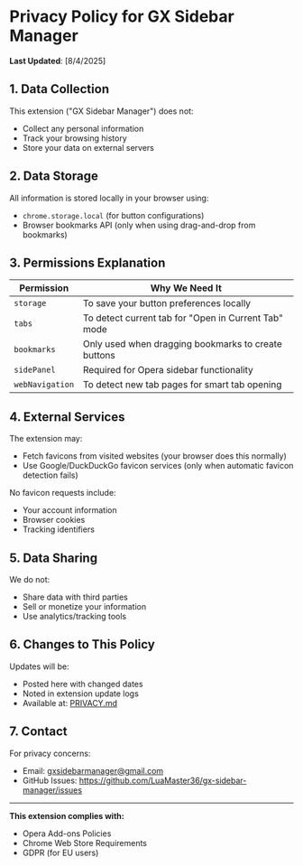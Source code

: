 # Privacy Policy for GX Sidebar Manager

**Last Updated**: [8/4/2025]

## 1. Data Collection

This extension ("GX Sidebar Manager") does not:

- Collect any personal information
- Track your browsing history
- Store your data on external servers

## 2. Data Storage

All information is stored locally in your browser using:
- `chrome.storage.local` (for button configurations)
- Browser bookmarks API (only when using drag-and-drop from bookmarks)

## 3. Permissions Explanation

| Permission | Why We Need It |
|------------|---------------|
| `storage` | To save your button preferences locally |
| `tabs` | To detect current tab for "Open in Current Tab" mode |
| `bookmarks` | Only used when dragging bookmarks to create buttons |
| `sidePanel` | Required for Opera sidebar functionality |
| `webNavigation` | To detect new tab pages for smart tab opening |

## 4. External Services

The extension may:
- Fetch favicons from visited websites (your browser does this normally)
- Use Google/DuckDuckGo favicon services (only when automatic favicon detection fails)

No favicon requests include:
- Your account information
- Browser cookies
- Tracking identifiers

## 5. Data Sharing

We do not:
- Share data with third parties
- Sell or monetize your information
- Use analytics/tracking tools

## 6. Changes to This Policy

Updates will be:
- Posted here with changed dates
- Noted in extension update logs
- Available at: [PRIVACY.md](PRIVACY.md)

## 7. Contact

For privacy concerns:
- Email: gxsidebarmanager@gmail.com
- GitHub Issues: https://github.com/LuaMaster36/gx-sidebar-manager/issues

---

**This extension complies with:**
- Opera Add-ons Policies
- Chrome Web Store Requirements
- GDPR (for EU users)
